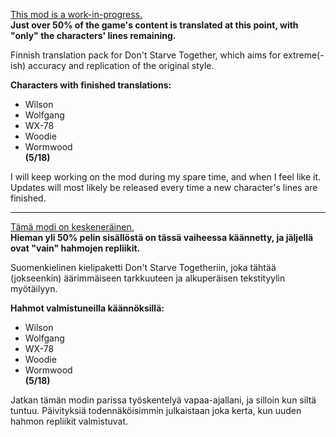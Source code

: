 <u>This mod is a work-in-progress.</u> \
<b>Just over 50% of the game's content is translated at this point, with "only" the characters' lines remaining.</b>

Finnish translation pack for Don't Starve Together, which aims for extreme(-ish) accuracy and replication of the original style.

<b>Characters with finished translations:</b>
- Wilson
- Wolfgang
- WX-78
- Woodie
- Wormwood \
<b>(5/18)</b>

I will keep working on the mod during my spare time, and when I feel like it. Updates will most likely be released every time a new character's lines are finished.

-----

<u>Tämä modi on keskeneräinen.</u> \
<b>Hieman yli 50% pelin sisällöstä on tässä vaiheessa käännetty, ja jäljellä ovat "vain" hahmojen repliikit.</b>

Suomenkielinen kielipaketti Don't Starve Togetheriin, joka tähtää (jokseenkin) äärimmäiseen tarkkuuteen ja alkuperäisen tekstityylin myötäilyyn.

<b>Hahmot valmistuneilla käännöksillä:</b>
- Wilson
- Wolfgang
- WX-78
- Woodie
- Wormwood \
<b>(5/18)</b>

Jatkan tämän modin parissa työskentelyä vapaa-ajallani, ja silloin kun siltä tuntuu. Päivityksiä todennäköisimmin julkaistaan joka kerta, kun uuden hahmon repliikit valmistuvat.